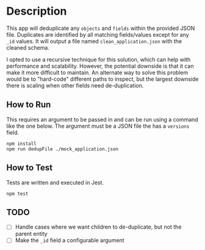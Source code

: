 # Description
This app will deduplicate any `objects` and `fields` within the provided JSON file. Duplicates are identified by all matching fields/values except for any `_id` values. It will output a file named `clean_application.json` with the cleaned schema.

I opted to use a recursive technique for this solution, which can help with performance and scalability. However, the potential downside is that it can make it more difficult to maintain. An alternate way to solve this problem would be to "hard-code" different paths to inspect, but the largest downside there is scaling when other fields need de-duplication. 


## How to Run
This requires an argument to be passed in and can be run using a command like the one below. The argument must be a JSON file the has a `versions` field. 

```
npm install
npm run dedupFile ./mock_application.json
```

## How to Test
Tests are written and executed in Jest.

```
npm test
```

## TODO
- [ ] Handle cases where we want children to de-duplicate, but not the parent entity
- [ ] Make the `_id` field a configurable argument
